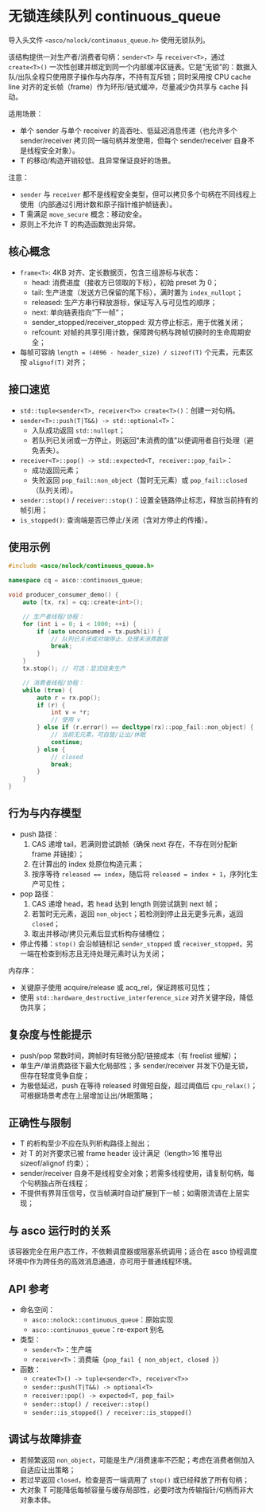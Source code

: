 # 无锁连续队列 continuous_queue

导入头文件 `<asco/nolock/continuous_queue.h>` 使用无锁队列。

该结构提供一对生产者/消费者句柄：`sender<T>` 与 `receiver<T>`，通过 `create<T>()` 一次性创建并绑定到同一个内部缓冲区链表。它是“无锁”的：数据入队/出队全程只使用原子操作与内存序，不持有互斥锁；同时采用按 CPU cache line 对齐的定长帧（frame）作为环形/链式缓冲，尽量减少伪共享与 cache 抖动。

适用场景：

- 单个 sender 与单个 receiver 的高吞吐、低延迟消息传递（也允许多个 sender/receiver 拷贝同一端句柄并发使用，但每个 sender/receiver 自身不是线程安全对象）。
- T 的移动/构造开销较低、且异常保证良好的场景。

注意：

- `sender` 与 `receiver` 都不是线程安全类型，但可以拷贝多个句柄在不同线程上使用（内部通过引用计数和原子指针维护帧链表）。
- T 需满足 `move_secure` 概念：移动安全。
- 原则上不允许 T 的构造函数抛出异常。

## 核心概念

- `frame<T>`: 4KB 对齐、定长数据页，包含三组游标与状态：
  - head: 消费进度（接收方已领取的下标），初始 preset 为 0；
  - tail: 生产进度（发送方已保留的尾下标），满时置为 `index_nullopt`；
  - released: 生产方串行释放游标，保证写入与可见性的顺序；
  - next: 单向链表指向“下一帧”；
  - sender_stopped/receiver_stopped: 双方停止标志，用于优雅关闭；
  - refcount: 对帧的共享引用计数，保障跨句柄与跨帧切换时的生命周期安全；
- 每帧可容纳 `length = (4096 - header_size) / sizeof(T)` 个元素，元素区按 `alignof(T)` 对齐；

## 接口速览

- `std::tuple<sender<T>, receiver<T>> create<T>()`：创建一对句柄。
- `sender<T>::push(T|T&&) -> std::optional<T>`：
  - 入队成功返回 `std::nullopt`；
  - 若队列已关闭或一方停止，则返回“未消费的值”以便调用者自行处理（避免丢失）。
- `receiver<T>::pop() -> std::expected<T, receiver::pop_fail>`：
  - 成功返回元素；
  - 失败返回 `pop_fail::non_object`（暂时无元素）或 `pop_fail::closed`（队列关闭）。
- `sender::stop()` / `receiver::stop()`：设置全链路停止标志，释放当前持有的帧引用；
- `is_stopped()`: 查询端是否已停止/关闭（含对方停止的传播）。

## 使用示例

```c++
#include <asco/nolock/continuous_queue.h>

namespace cq = asco::continuous_queue;

void producer_consumer_demo() {
    auto [tx, rx] = cq::create<int>();

    // 生产者线程/协程：
    for (int i = 0; i < 1000; ++i) {
        if (auto unconsumed = tx.push(i)) {
            // 队列已关闭或对端停止，处理未消费数据
            break;
        }
    }
    tx.stop(); // 可选：显式结束生产

    // 消费者线程/协程：
    while (true) {
        auto r = rx.pop();
        if (r) {
            int v = *r;
            // 使用 v
        } else if (r.error() == decltype(rx)::pop_fail::non_object) {
            // 当前无元素，可自旋/让出/休眠
            continue;
        } else {
            // closed
            break;
        }
    }
}
```

## 行为与内存模型

- push 路径：
  1) CAS 递增 tail，若满则尝试跳帧（确保 next 存在，不存在则分配新 frame 并链接）；
  2) 在计算出的 index 处原位构造元素；
  3) 按序等待 `released == index`，随后将 `released = index + 1`，序列化生产可见性；
- pop 路径：
  1) CAS 递增 head，若 head 达到 length 则尝试跳到 next 帧；
  2) 若暂时无元素，返回 `non_object`；若检测到停止且无更多元素，返回 `closed`；
  3) 取出并移动/拷贝元素后显式析构存储槽位；
- 停止传播：`stop()` 会沿帧链标记 `sender_stopped` 或 `receiver_stopped`，另一端在检查到标志且无待处理元素时认为关闭；

内存序：

- 关键原子使用 acquire/release 或 acq_rel，保证跨核可见性；
- 使用 `std::hardware_destructive_interference_size` 对齐关键字段，降低伪共享；

## 复杂度与性能提示

- push/pop 常数时间，跨帧时有轻微分配/链接成本（有 freelist 缓解）；
- 单生产/单消费路径下最大化局部性；多 sender/receiver 并发下仍是无锁，但存在轻度竞争自旋；
- 为极低延迟，push 在等待 released 时做短自旋，超过阈值后 `cpu_relax()`；可根据场景考虑在上层增加让出/休眠策略；

## 正确性与限制

- T 的析构至少不应在队列析构路径上抛出；
- 对 T 的对齐要求已被 frame header 设计满足（length>16 推导出 sizeof/alignof 约束）；
- sender/receiver 自身不是线程安全对象；若需多线程使用，请复制句柄，每个句柄独占所在线程；
- 不提供有界背压信号，仅当帧满时自动扩展到下一帧；如需限流请在上层实现；

## 与 asco 运行时的关系

该容器完全在用户态工作，不依赖调度器或阻塞系统调用；适合在 asco 协程调度环境中作为跨任务的高效消息通道，亦可用于普通线程环境。

## API 参考

- 命名空间：
  - `asco::nolock::continuous_queue`：原始实现
  - `asco::continuous_queue`：re-export 别名
- 类型：
  - `sender<T>`：生产端
  - `receiver<T>`：消费端（`pop_fail { non_object, closed }`）
- 函数：
  - `create<T>() -> tuple<sender<T>, receiver<T>>`
  - `sender::push(T|T&&) -> optional<T>`
  - `receiver::pop() -> expected<T, pop_fail>`
  - `sender::stop() / receiver::stop()`
  - `sender::is_stopped() / receiver::is_stopped()`

## 调试与故障排查

- 若频繁返回 `non_object`，可能是生产/消费速率不匹配；考虑在消费者侧加入自适应让出策略；
- 若过早返回 `closed`，检查是否一端调用了 `stop()` 或已经释放了所有句柄；
- 大对象 T 可能降低每帧容量与缓存局部性，必要时改为传输指针/句柄而非大对象本体。
